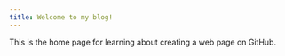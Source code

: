 ```yaml
---
title: Welcome to my blog!
---
```


This is the home page for learning about creating a web page on GitHub.
